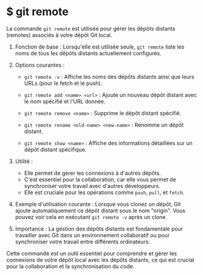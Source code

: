 # $ git remote

La commande `git remote` est utilisée pour gérer les dépôts distants (remotes) associés à votre dépôt Git local.

1. Fonction de base :
   Lorsqu'elle est utilisée seule, `git remote` liste les noms de tous les dépôts distants actuellement configurés.

2. Options courantes :
   - `git remote -v` : Affiche les noms des dépôts distants ainsi que leurs URLs (pour le fetch et le push).
   
   - `git remote add <name> <url>` : Ajoute un nouveau dépôt distant avec le nom spécifié et l'URL donnée.
   
   - `git remote remove <name>` : Supprime le dépôt distant spécifié.
   
   - `git remote rename <old-name> <new-name>` : Renomme un dépôt distant.
   
   - `git remote show <name>` : Affiche des informations détaillées sur un dépôt distant spécifique.

3. Utilité :
   - Elle permet de gérer les connexions à d'autres dépôts.
   - C'est essentiel pour la collaboration, car elle vous permet de synchroniser votre travail avec d'autres développeurs.
   - Elle est cruciale pour les opérations comme `push`, `pull`, et `fetch`.

4. Exemple d'utilisation courante :
   Lorsque vous clonez un dépôt, Git ajoute automatiquement ce dépôt distant sous le nom "origin". Vous pouvez voir cela en exécutant `git remote -v` après un clone.

5. Importance :
   La gestion des dépôts distants est fondamentale pour travailler avec Git dans un environnement collaboratif ou pour synchroniser votre travail entre différents ordinateurs.

Cette commande est un outil essentiel pour comprendre et gérer les connexions de votre dépôt local avec les dépôts distants, ce qui est crucial pour la collaboration et la synchronisation du code.